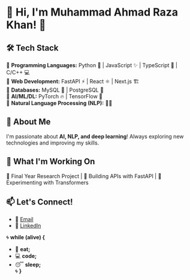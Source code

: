 # 👋 Hi, I'm Muhammad Ahmad Raza Khan! 🚀  

## 🛠 Tech Stack  
🔹 **Programming Languages:** Python 🐍 | JavaScript ✨ | TypeScript 🚀 | C/C++ 💻  
🔹 **Web Development:** FastAPI ⚡ | React ⚛️ | Next.js 🏗️  
🔹 **Databases:** MySQL 🐬 | PostgreSQL 🐘  
🔹 **AI/ML/DL:** PyTorch 🔥 | TensorFlow 🧠  
🔹 **Natural Language Processing (NLP):** 🤖🔡  

## 📌 About Me  
I'm passionate about **AI, NLP, and deep learning**! Always exploring new technologies and improving my skills.  

## 🌱 What I'm Working On  
🚧 Final Year Research Project | 🚀 Building APIs with FastAPI | 🤖 Experimenting with Transformers  

## 📫 Let's Connect!  
- 📧 [Email](mailto:your-email@example.com)  
- 💼 [LinkedIn](https://www.linkedin.com/in/muhammad-ahmad-raza-khan-309441312)  

🌀 **while (alive) 
{**  
  - 🍕 **eat;**  
  - 💻 **code;**  
  - 😴 **sleep;**  
🌀 **}** 
